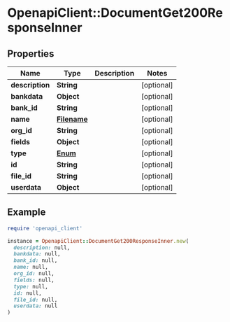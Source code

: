 # OpenapiClient::DocumentGet200ResponseInner

## Properties

| Name | Type | Description | Notes |
| ---- | ---- | ----------- | ----- |
| **description** | **String** |  | [optional] |
| **bankdata** | **Object** |  | [optional] |
| **bank_id** | **String** |  | [optional] |
| **name** | [**Filename**](Filename.md) |  | [optional] |
| **org_id** | **String** |  | [optional] |
| **fields** | **Object** |  | [optional] |
| **type** | [**Enum**](Enum.md) |  | [optional] |
| **id** | **String** |  | [optional] |
| **file_id** | **String** |  | [optional] |
| **userdata** | **Object** |  | [optional] |

## Example

```ruby
require 'openapi_client'

instance = OpenapiClient::DocumentGet200ResponseInner.new(
  description: null,
  bankdata: null,
  bank_id: null,
  name: null,
  org_id: null,
  fields: null,
  type: null,
  id: null,
  file_id: null,
  userdata: null
)
```


